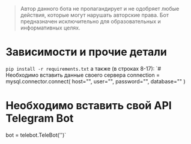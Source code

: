 > Автор данного бота не пропагандирует и не одобряет любые действия, которые могут нарушать авторские права. Бот предназначен исключительно для образовательных и информативных целях.
# Зависимости и прочие детали
`pip install -r requirements.txt`
а также (в строках 8-17):
`# Необходимо вставить данные своего сервера
connection = mysql.connector.connect(
    host="",
    user="",
    password="",
    database=""
)

# Необходимо вставить свой API Telegram Bot
bot = telebot.TeleBot('')`
